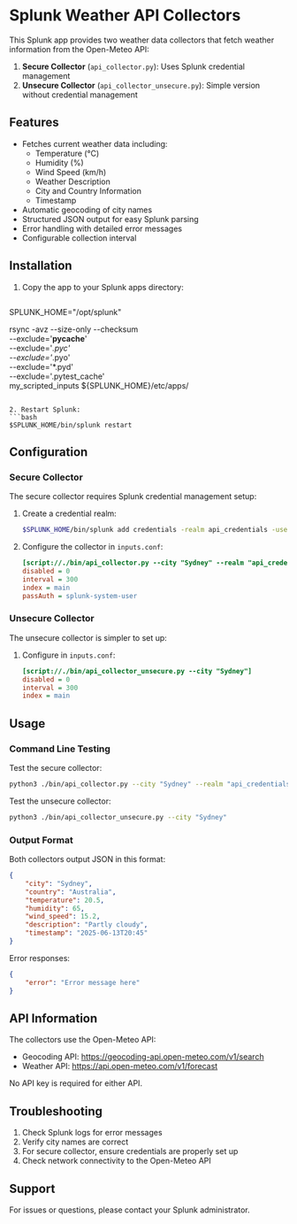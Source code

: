 # Splunk Weather API Collectors

This Splunk app provides two weather data collectors that fetch weather information from the Open-Meteo API:

1. **Secure Collector** (`api_collector.py`): Uses Splunk credential management
2. **Unsecure Collector** (`api_collector_unsecure.py`): Simple version without credential management

## Features

- Fetches current weather data including:
  - Temperature (°C)
  - Humidity (%)
  - Wind Speed (km/h)
  - Weather Description
  - City and Country Information
  - Timestamp
- Automatic geocoding of city names
- Structured JSON output for easy Splunk parsing
- Error handling with detailed error messages
- Configurable collection interval

## Installation

1. Copy the app to your Splunk apps directory:
   ```bash
SPLUNK_HOME="/opt/splunk"

rsync -avz --size-only --checksum \
  --exclude='__pycache__' \
  --exclude='*.pyc' \
  --exclude='*.pyo' \
  --exclude='*.pyd' \
  --exclude='.pytest_cache' \
  my_scripted_inputs ${SPLUNK_HOME}/etc/apps/
   ```

2. Restart Splunk:
   ```bash
   $SPLUNK_HOME/bin/splunk restart
   ```

## Configuration

### Secure Collector

The secure collector requires Splunk credential management setup:

1. Create a credential realm:
   ```bash
   $SPLUNK_HOME/bin/splunk add credentials -realm api_credentials -username api_user -password your_password
   ```

2. Configure the collector in `inputs.conf`:
   ```ini
   [script://./bin/api_collector.py --city "Sydney" --realm "api_credentials" --username "api_user"]
   disabled = 0
   interval = 300
   index = main
   passAuth = splunk-system-user
   ```

### Unsecure Collector

The unsecure collector is simpler to set up:

1. Configure in `inputs.conf`:
   ```ini
   [script://./bin/api_collector_unsecure.py --city "Sydney"]
   disabled = 0
   interval = 300
   index = main
   ```

## Usage

### Command Line Testing

Test the secure collector:
```bash
python3 ./bin/api_collector.py --city "Sydney" --realm "api_credentials" --username "api_user"
```

Test the unsecure collector:
```bash
python3 ./bin/api_collector_unsecure.py --city "Sydney"
```

### Output Format

Both collectors output JSON in this format:
```json
{
    "city": "Sydney",
    "country": "Australia",
    "temperature": 20.5,
    "humidity": 65,
    "wind_speed": 15.2,
    "description": "Partly cloudy",
    "timestamp": "2025-06-13T20:45"
}
```

Error responses:
```json
{
    "error": "Error message here"
}
```

## API Information

The collectors use the Open-Meteo API:
- Geocoding API: https://geocoding-api.open-meteo.com/v1/search
- Weather API: https://api.open-meteo.com/v1/forecast

No API key is required for either API.

## Troubleshooting

1. Check Splunk logs for error messages
2. Verify city names are correct
3. For secure collector, ensure credentials are properly set up
4. Check network connectivity to the Open-Meteo API

## Support

For issues or questions, please contact your Splunk administrator. 
